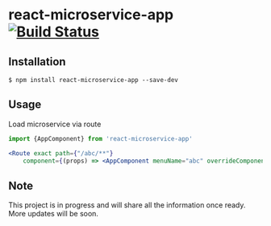 # react-microservice-app [![Build Status](https://travis-ci.org/nagendertank/react-microservice-app.svg?branch=master)](https://travis-ci.org/nagendertank/react-microservice-app)

## Installation
```
$ npm install react-microservice-app --save-dev 
```

## Usage
Load microservice via route
```jsx
import {AppComponent} from 'react-microservice-app'

<Route exact path={"/abc/**"}
    component={(props) => <AppComponent menuName="abc" overrideComponent={LoadMenuTabs} routeUrl="/abc" apiGwUrl={'http://layout_server'} {...props}/>}  fallbackComponent={optionalFallbackComponent}/>

```
## Note
This project is in progress and will share all the information once ready. More updates will be soon.


